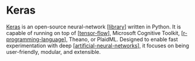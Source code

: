 # Keras

[Keras](https://keras.io/) is an open-source neural-network [[library]] written in Python. It is capable of running on top of [[tensor-flow]], Microsoft Cognitive Toolkit, [[r-programming-language]], Theano, or PlaidML. Designed to enable fast experimentation with deep [[artificial-neural-networks]], it focuses on being user-friendly, modular, and extensible.

[//begin]: # "Autogenerated link references for markdown compatibility"
[tensor-flow]: tensor-flow "Tensor Flow"
[r-programming-language]: r-programming-language "R (Programming Language)"
[artificial-neural-networks]: artificial-neural-networks "Artificial Neural Networks"
[library]: ../software-engineering/library "Library"
[//end]: # "Autogenerated link references"
